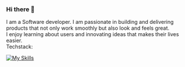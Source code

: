 ### Hi there 👋
I am a Software developer. I am passionate in building and delivering products that not only work smoothly but also look and feels great. <br>I enjoy learning about users and innovating ideas that makes their lives easier. <br>
Techstack:

[![My Skills](https://skillicons.dev/icons?i=aws,gcp,azure,react,nodejs,kotlin,figma,vue,css,electron,express,figma,github,idea,php,mongodb,ai,xd,devto,bootstrap&perline=8)](https://skillicons.dev)

